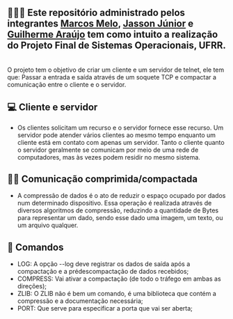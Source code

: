 ## 👩🏻‍💻 Este repositório administrado pelos integrantes [Marcos Melo](https://github.com/MarcosMelo7), [Jasson Júnior](https://github.com/JassonJr1) e [Guilherme Araújo](https://github.com/Guibrr) tem como intuito a realização do Projeto Final de Sistemas Operacionais, UFRR.


<br>
O projeto tem o objetivo de criar um cliente e um servidor de telnet, ele tem que: Passar a entrada e saída através de um soquete TCP e compactar a comunicação entre o cliente e o servidor.

##  💻 Cliente e servidor

* Os clientes solicitam um recurso e o servidor fornece esse recurso. Um servidor pode atender vários clientes ao mesmo tempo enquanto um cliente está em contato com apenas um servidor. Tanto o cliente quanto o servidor geralmente se comunicam por meio de uma rede de computadores, mas às vezes podem residir no mesmo sistema.


##  🐱‍💻 Comunicação comprimida/compactada

* A compressão de dados é o ato de reduzir o espaço ocupado por dados num determinado dispositivo. Essa operação é realizada através de diversos algoritmos de compressão, reduzindo a quantidade de Bytes para representar um dado, sendo esse dado uma imagem, um texto, ou um arquivo qualquer.

## 📂 Comandos 

* LOG: A opção --log deve registrar os dados de saída após a compactação e a prédescompactação de dados recebidos;
* COMPRESS: Vai ativar a compactação (de todo o tráfego em ambas as direções);
* ZLIB: O ZLIB não é bem um comando, é uma biblioteca que contém a compressão e a documentação necessária;
* PORT: Que serve para especificar a porta que vai ser aberta;
